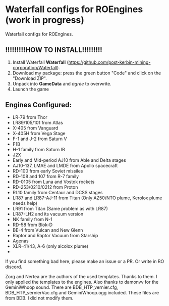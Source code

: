 # Waterfall configs for ROEngines (work in progress)
Waterfall configs for ROEngines.

## !!!!!!!!!HOW TO INSTALL!!!!!!!!!
1. Install Waterfall **Waterfall** (https://github.com/post-kerbin-mining-corporation/Waterfall).
2. Download my package: press the green button "Code" and click on the "Download ZIP".
3. Unpack into **GameData** and *agree* to overwrite.
4. Launch the game

## Engines Configured:
* LR-79 from Thor
* LR89/105/101 from Atlas
* X-405 from Vanguard
* X-405H from Vega Stage
* F-1 and J-2 from Saturn V
* F1B
* H-1 family from Saturn IB
* J2X
* Early and Mid-period AJ10 from Able and Delta stages
* AJ10-137, LMAE and LMDE from Apollo spacecraft
* RD-100 from early Soviet missiles
* RD-108 and 107 from R-7 family
* RD-0105 from Luna and Vostok rockets
* RD-253/0210/0212 from Proton
* RL10 family from Centaur and DCSS stages
* LR87 and LR87-AJ-11 from Titan (Only AZ50/NTO plume, Kerolox plume needs help)
* LR91 from Titan (Same problem as with LR87)
* LR87-LH2 and its vacuum version
* NK family from N-1
* RD-58 from Blok-D
* BE-4 from Vulcan and New Glenn
* Raptor and Raptor Vacuum from Starship 
* Agenas
* XLR-41/43, A-6 (only alcolox plume)
* 
If you find something bad here, please make an issue or a PR. Or write in RO discord.

Zorg and Nertea are the authors of the used templates. Thanks to them. I only applied the templates to the engines. Also thanks to damonvv for the GeminiWhoop sound.
There are BDB_HTP_vernier.cfg, BDB_HTP_vernierVac.cfg and GeminiWhoop.ogg included. These files are from BDB. I did not modify them.
